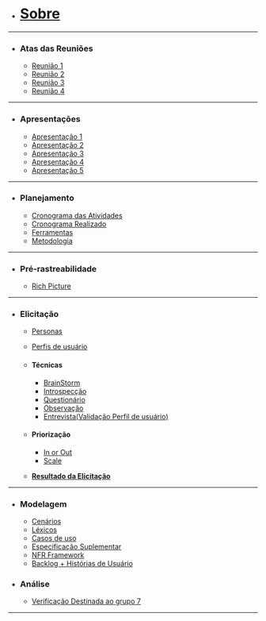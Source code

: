 - [<h1 >Sobre</h1>](./README.md)
---
- <h3>Atas das Reuniões</h3>

  - [Reunião 1](/docs/AtaReuniao/AtaReuniao(22-11).md)
  - [Reunião 2](docs/AtaReuniao/AtaReuniao(29-11).md)
  - [Reunião 3](docs/AtaReuniao/AtaReuniao(06-12).md)
  - [Reunião 4](docs/AtaReuniao/Reuniao03-01.md)
---
- <h3>Apresentações</h3>

  - [Apresentação 1](/docs/apresentacao/apresentacao.md)
  - [Apresentação 2](/docs/apresentacao/apresentacao2.md)
  - [Apresentação 3](/docs/apresentacao/apresentacao3.md)
  - [Apresentação 4](/docs/apresentacao/Apresentação4.md)
  - [Apresentação 5](docs/apresentacao/apresentacao5.md)
---
- <h3>Planejamento</h3>

  - [Cronograma das Atividades](/docs/planejamento/cronogramaAtividade.md)
  - [Cronograma Realizado](/docs/planejamento/cronogramaRealizado.md)
  - [Ferramentas](/docs/planejamento/ferramentas.md)
  - [Metodologia](/docs/planejamento/metodologia.md)
---

- <h3>Pré-rastreabilidade</h3>

  - [Rich Picture](/docs/planejamento/richPicture.md)
---
 - <h3>Elicitação</h3>
 
    - [Personas](/docs/Elicitacao/personas.md)
    - [Perfis de usuário](/docs/Elicitacao/PerfildeUsuario.md)
    - <h4>Técnicas</h4>
    
      - [BrainStorm](docs/Elicitacao/BrainStorming.md)
      - [Introspecção](docs/Elicitacao/Tecnicas/introspeccao.md)
      - [Questionário](docs/Elicitacao/Tecnicas/Questionário.md)
      - [Observação](docs/Elicitacao/Tecnicas/Observacao.md)
      - [Entrevista(Validação Perfil de usuário)](docs/Elicitacao/Tecnicas/Entrevista.md)
   - <h4>Priorização</h4>
   
      - [In or Out](docs/Elicitacao/Priorizacao/InOrOut.md)
      - [Scale](docs/Elicitacao/Priorizacao/Scale.md)
    - [**Resultado da Elicitação**](/docs/Elicitacao/Resultado.md)
 ---
 - <h3> Modelagem</h3>
 
    - [Cenários](docs/Modelagem/Cenarios.md)
    - [Léxicos](docs/Modelagem/lexicos.md)
    - [Casos de uso](docs/Modelagem/CasosDeUso.md)
    - [Especificação Suplementar](docs/Modelagem/especificacao_suplementar/especificacao.md)
    - [NFR Framework](docs/Modelagem/nfr.md)
    - [Backlog + Histórias de Usuário](docs/Modelagem/backlog_US.md)

- <h3> Análise</h3>

    - [Verificação Destinada ao grupo 7](docs/Análise/Verificação.md)
---
